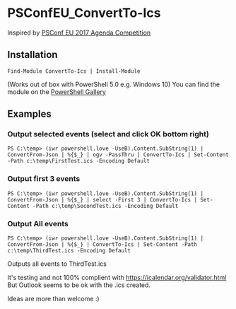 # PSConfEU_ConvertTo-Ics

Inspired by [PSConf EU 2017 Agenda Competition](http://www.powertheshell.com/agendacompetition/)

## Installation
`Find-Module ConvertTo-Ics | Install-Module`

(Works out of box with PowerShell 5.0 e.g. Windows 10)
You can find the module on the  [PowerShell Gallery](https://www.powershellgallery.com/packages/ConvertTo-Ics)


## Examples 
### Output selected events (select and click OK bottom right)
`PS C:\temp> (iwr powershell.love -UseB).Content.SubString(1) | ConvertFrom-Json | %{$_} | ogv -PassThru | ConvertTo-Ics | Set-Content -Path c:\temp\FirstTest.ics -Encoding Default`

### Output first 3 events
`PS C:\temp> (iwr powershell.love -UseB).Content.SubString(1) | ConvertFrom-Json | %{$_} | select -First 3 | ConvertTo-Ics | Set-Content -Path c:\temp\SecondTest.ics -Encoding Default`

### Output All events
`PS C:\temp> (iwr powershell.love -UseB).Content.SubString(1) | ConvertFrom-Json | %{$_} | ConvertTo-Ics | Set-Content -Path c:\temp\ThirdTest.ics -Encoding Default`

Outputs all events to ThirdTest.ics

It's testing and not 100% complient with https://icalendar.org/validator.html But Outlook seems to be ok with the .ics created. 




Ideas are more than welcome :) 
